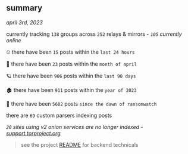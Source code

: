 
## summary
_april 3rd, 2023_

currently tracking `138` groups across `252` relays & mirrors - _`105` currently online_

⏲ there have been `15` posts within the `last 24 hours`

🦈 there have been `23` posts within the `month of april`

🪐 there have been `906` posts within the `last 90 days`

🏚 there have been `911` posts within the `year of 2023`

🦕 there have been `5602` posts `since the dawn of ransomwatch`

there are `69` custom parsers indexing posts

_`20` sites using v2 onion services are no longer indexed - [support.torproject.org](https://support.torproject.org/onionservices/v2-deprecation/)_

> see the project [README](https://github.com/joshhighet/ransomwatch#ransomwatch--) for backend technicals
